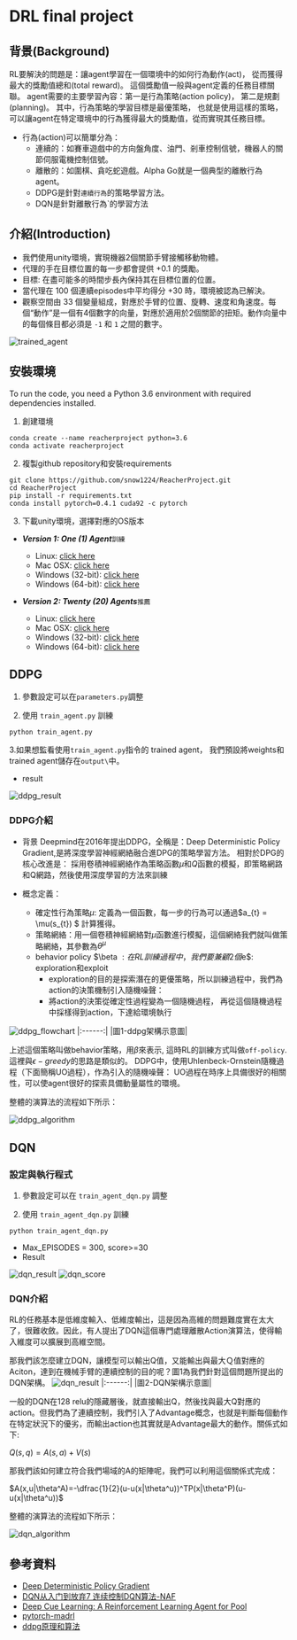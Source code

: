 # DRL final project

## 背景(Background)
RL要解決的問題是：讓agent學習在一個環境中的如何行為動作(act)， 從而獲得最大的獎勵值總和(total reward)。
這個獎勵值一般與agent定義的任務目標關聯。
agent需要的主要學習內容：第一是行為策略(action policy)， 第二是規劃(planning)。
其中，行為策略的學習目標是最優策略， 也就是使用這樣的策略，
可以讓agent在特定環境中的行為獲得最大的獎勵值，從而實現其任務目標。

* 行為(action)可以簡單分為：
  * 連續的：如賽車遊戲中的方向盤角度、油門、剎車控制信號，機器人的關節伺服電機控制信號。
  * 離散的：如圍棋、貪吃蛇遊戲。Alpha Go就是一個典型的離散行為agent。
  * DDPG是針對`連續行為`的策略學習方法。
  * DQN是針對離散行為`的學習方法


## 介紹(Introduction)
* 我們使用unity環境，實現機器2個關節手臂接觸移動物體。
* 代理的手在目標位置的每一步都會提供 +0.1 的獎勵。
* 目標: 在盡可能多的時間步長內保持其在目標位置的位置。
* 當代理在 100 個連續episodes中平均得分 +30 時，環境被認為已解決。
* 觀察空間由 33 個變量組成，對應於手臂的位置、旋轉、速度和角速度。每個“動作”是一個有4個數字的向量，對應於適用於2個關節的扭矩。動作向量中的每個條目都必須是 `-1` 和 `1` 之間的數字。

![trained_agent](outputs/agent_after.gif)

## 安裝環境
To run the code, you need a Python 3.6 environment with required dependencies installed.

1. 創建環境

```
conda create --name reacherproject python=3.6
conda activate reacherproject
```

2. 複製github repository和安裝requirements

```
git clone https://github.com/snow1224/ReacherProject.git
cd ReacherProject
pip install -r requirements.txt
conda install pytorch=0.4.1 cuda92 -c pytorch
```
3. 下載unity環境，選擇對應的OS版本

- **_Version 1: One (1) Agent_**`訓練`
  - Linux: [click here](https://s3-us-west-1.amazonaws.com/udacity-drlnd/P2/Reacher/one_agent/Reacher_Linux.zip)
  - Mac OSX: [click here](https://s3-us-west-1.amazonaws.com/udacity-drlnd/P2/Reacher/one_agent/Reacher.app.zip)
  - Windows (32-bit): [click here](https://s3-us-west-1.amazonaws.com/udacity-drlnd/P2/Reacher/one_agent/Reacher_Windows_x86.zip)
  - Windows (64-bit): [click here](https://s3-us-west-1.amazonaws.com/udacity-drlnd/P2/Reacher/one_agent/Reacher_Windows_x86_64.zip)

- **_Version 2: Twenty (20) Agents_**`推薦`
  - Linux: [click here](https://s3-us-west-1.amazonaws.com/udacity-drlnd/P2/Reacher/Reacher_Linux.zip)
  - Mac OSX: [click here](https://s3-us-west-1.amazonaws.com/udacity-drlnd/P2/Reacher/Reacher.app.zip)
  - Windows (32-bit): [click here](https://s3-us-west-1.amazonaws.com/udacity-drlnd/P2/Reacher/Reacher_Windows_x86.zip)
  - Windows (64-bit): [click here](https://s3-us-west-1.amazonaws.com/udacity-drlnd/P2/Reacher/Reacher_Windows_x86_64.zip)

## DDPG

1. 參數設定可以在`parameters.py`調整

2. 使用 `train_agent.py` 訓練

```
python train_agent.py
```

3.如果想監看使用`train_agent.py`指令的 trained agent， 我們預設將weights和 trained agent儲存在`output\`中。

* result

![ddpg_result](outputs/ddpg_result.jpg)

### DDPG介紹
* 背景
Deepmind在2016年提出DDPG，全稱是：Deep Deterministic Policy Gradient,是將深度學習神經網絡融合進DPG的策略學習方法。
相對於DPG的核心改進是： 採用卷積神經網絡作為策略函數$\mu$和$Q$函數的模擬，即策略網路和Q網路，然後使用深度學習的方法來訓練

* 概念定義：
  * 確定性行為策略$\mu$: 定義為一個函數，每一步的行為可以通過$a_{t} = \mu(s_{t}) $ 計算獲得。
  * 策略網絡：用一個卷積神經網絡對$\mu$函數進行模擬，這個網絡我們就叫做策略網絡，其參數為$\theta^{\mu}$
  * behavior policy $\beta $: 在RL訓練過程中，我們要兼顧2個$e$: exploration和exploit
    * exploration的目的是探索潛在的更優策略，所以訓練過程中，我們為action的決策機制引入隨機噪聲：
    * 將action的決策從確定性過程變為一個隨機過程， 再從這個隨機過程中採樣得到action，下達給環境執行

![ddpg_flowchart](ddpg_flowchart.png)
|:------:|
|圖1-ddpg架構示意圖|

上述這個策略叫做behavior策略，用$\beta$來表示, 這時RL的訓練方式叫做`off-policy`.
這裡與$\epsilon-greedy$的思路是類似的。
DDPG中，使用Uhlenbeck-Ornstein隨機過程（下面簡稱UO過程），作為引入的隨機噪聲：
UO過程在時序上具備很好的相關性，可以使agent很好的探索具備動量屬性的環境。

整體的演算法的流程如下所示：

![ddpg_algorithm](ddpg_algorithm.png)
 
## DQN
### 設定與執行程式
1. 參數設定可以在 `train_agent_dqn.py` 調整

2. 使用 `train_agent_dqn.py` 訓練 

```
python train_agent_dqn.py
```

*	Max_EPISODES = 300, score>=30
*	Result 

![dqn_result](outputs/dqn_result.png)
![dqn_score](outputs/dqn_score.png)

### DQN介紹
RL的任務基本是低維度輸入、低維度輸出，這是因為高維的問題難度實在太大了，很難收斂。因此，有人提出了DQN這個專門處理離散Action演算法，使得輸入維度可以擴展到高維空間。

那我們該怎麼建立DQN，讓模型可以輸出Q值，又能輸出與最大Ｑ值對應的Aciton，達到在機械手臂的連續控制的目的呢？圖1為我們針對這個問題所提出的DQN架構。
![dqn_result](dqn_arch.png)
|:------:|
|圖2-DQN架構示意圖|

一般的DQN在128 relu的隱藏層後，就直接輸出Q，然後找與最大Q對應的action。但我們為了連續控制，我們引入了Advantage概念，也就是判斷每個動作在特定狀況下的優劣，而輸出action也其實就是Advantage最大的動作。關係式如下:

$Q(s,q)=A(s,a)+V(s)$

那我們該如何建立符合我們場域的A的矩陣呢，我們可以利用這個關係式完成：

$A(x,u|\theta^A)=-\dfrac{1}{2}(u-u(x|\theta^u))^TP(x|\theta^P)(u-u(x|\theta^u))$

整體的演算法的流程如下所示：

![dqn_algorithm](dqn_algorithm.png)
 
## 參考資料
* [Deep Deterministic Policy Gradient](https://arxiv.org/abs/1509.02971)
* [DQN从入门到放弃7 连续控制DQN算法-NAF](https://zhuanlan.zhihu.com/p/21609472)
* [Deep Cue Learning: A Reinforcement Learning Agent for Pool](https://github.com/pyliaorachel/CS229-pool)
* [pytorch-madrl](https://github.com/ChenglongChen/pytorch-DRL)
* [ddpg原理和算法](https://blog.csdn.net/kenneth_yu/article/details/78478356)